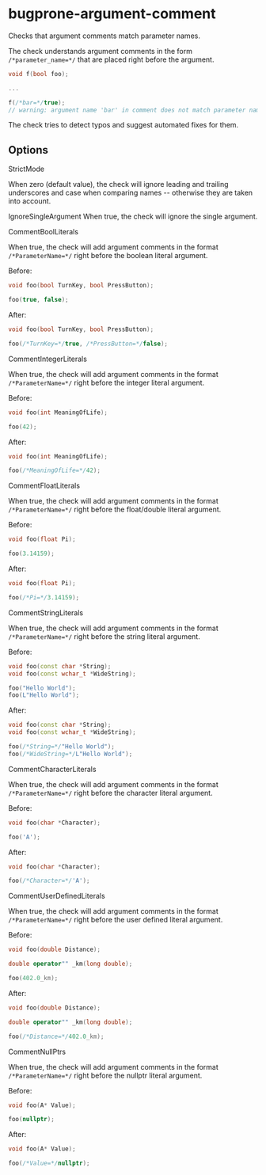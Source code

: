 # bugprone-argument-comment

Checks that argument comments match parameter names.

The check understands argument comments in the form
`/*parameter_name=*/` that are placed right before the argument.

``` c++
void f(bool foo);

...

f(/*bar=*/true);
// warning: argument name 'bar' in comment does not match parameter name 'foo'
```

The check tries to detect typos and suggest automated fixes for them.

## Options

<div class="option">

StrictMode

When zero (default value), the check will ignore leading and trailing
underscores and case when comparing names -- otherwise they are taken
into account.

</div>

<div class="option">

IgnoreSingleArgument When true, the check will ignore the single
argument.

</div>

<div class="option">

CommentBoolLiterals

When true, the check will add argument comments in the format
`/*ParameterName=*/` right before the boolean literal argument.

</div>

Before:

``` c++
void foo(bool TurnKey, bool PressButton);

foo(true, false);
```

After:

``` c++
void foo(bool TurnKey, bool PressButton);

foo(/*TurnKey=*/true, /*PressButton=*/false);
```

<div class="option">

CommentIntegerLiterals

When true, the check will add argument comments in the format
`/*ParameterName=*/` right before the integer literal argument.

</div>

Before:

``` c++
void foo(int MeaningOfLife);

foo(42);
```

After:

``` c++
void foo(int MeaningOfLife);

foo(/*MeaningOfLife=*/42);
```

<div class="option">

CommentFloatLiterals

When true, the check will add argument comments in the format
`/*ParameterName=*/` right before the float/double literal argument.

</div>

Before:

``` c++
void foo(float Pi);

foo(3.14159);
```

After:

``` c++
void foo(float Pi);

foo(/*Pi=*/3.14159);
```

<div class="option">

CommentStringLiterals

When true, the check will add argument comments in the format
`/*ParameterName=*/` right before the string literal argument.

</div>

Before:

``` c++
void foo(const char *String);
void foo(const wchar_t *WideString);

foo("Hello World");
foo(L"Hello World");
```

After:

``` c++
void foo(const char *String);
void foo(const wchar_t *WideString);

foo(/*String=*/"Hello World");
foo(/*WideString=*/L"Hello World");
```

<div class="option">

CommentCharacterLiterals

When true, the check will add argument comments in the format
`/*ParameterName=*/` right before the character literal argument.

</div>

Before:

``` c++
void foo(char *Character);

foo('A');
```

After:

``` c++
void foo(char *Character);

foo(/*Character=*/'A');
```

<div class="option">

CommentUserDefinedLiterals

When true, the check will add argument comments in the format
`/*ParameterName=*/` right before the user defined literal argument.

</div>

Before:

``` c++
void foo(double Distance);

double operator"" _km(long double);

foo(402.0_km);
```

After:

``` c++
void foo(double Distance);

double operator"" _km(long double);

foo(/*Distance=*/402.0_km);
```

<div class="option">

CommentNullPtrs

When true, the check will add argument comments in the format
`/*ParameterName=*/` right before the nullptr literal argument.

</div>

Before:

``` c++
void foo(A* Value);

foo(nullptr);
```

After:

``` c++
void foo(A* Value);

foo(/*Value=*/nullptr);
```
